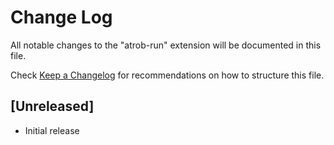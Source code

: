 # Change Log

All notable changes to the "atrob-run" extension will be documented in this file.

Check [Keep a Changelog](http://keepachangelog.com/) for recommendations on how to structure this file.

## [Unreleased]

- Initial release